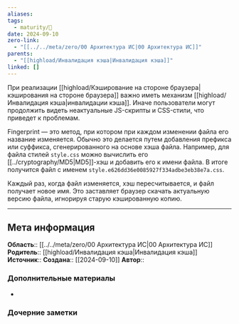 ```yaml
---
aliases: 
tags:
  - maturity/🌱
date: 2024-09-10
zero-link:
  - "[[../../meta/zero/00 Архитектура ИС|00 Архитектура ИС]]"
parents:
  - "[[highload/Инвалидация кэша|Инвалидация кэша]]"
linked: []
---
```

При реализации [[highload/Кэширование на стороне браузера|кэширования на стороне браузера]] важно иметь механизм [[highload/Инвалидация кэша|инвалидации кэша]]. Иначе пользователи могут продолжить видеть неактуальные JS-скрипты и CSS-стили, что приведет к проблемам.

Fingerprint — это метод, при котором при каждом изменении файла его название изменяется. Обычно это делается путем добавления префикса или суффикса, сгенерированного на основе хэша файла. Например, для файла стилей `style.css` можно вычислить его [[../cryptography/MD5|MD5]]-хэш и добавить его к имени файла. В итоге получится файл с именем `style.e626dd36e0085927f334adbe3eb38e7a.css`.

Каждый раз, когда файл изменяется, хэш пересчитывается, и файл получает новое имя. Это заставляет браузер скачать актуальную версию файла, игнорируя старую кэшированную копию.
***
## Мета информация
**Область**:: [[../../meta/zero/00 Архитектура ИС|00 Архитектура ИС]]
**Родитель**:: [[highload/Инвалидация кэша|Инвалидация кэша]]
**Источник**:: 
**Создана**:: [[2024-09-10]]
**Автор**:: 
### Дополнительные материалы
- 
### Дочерние заметки
<!-- QueryToSerialize: LIST FROM [[]] WHERE contains(Родитель, this.file.link) or contains(parents, this.file.link) -->
